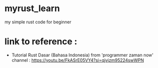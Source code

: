 # myrust_learn
my simple rust code for beginner

# link to reference :
- Tutorial Rust Dasar (Bahasa Indonesia) from 'programmer zaman now' channel : https://youtu.be/FkASrE05VY4?si=qjvjzm95224swWPN
